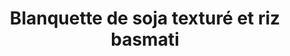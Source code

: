 ---
title: Blanquette de soja texturé et riz basmati
draft: false
layout: recettes
type: plat
categories:
  - Plat chaud
auteur: frédo
regime:
  - vegetarien
  - sans-gluten
  - vegan
  - sans-lactose
cuisson: Oui
temperature: Chaud
plate: 100
check: Non
checkAlwaysOk: false
checkfor: 24
ingredients:
  sec:
    - title: Riz basmati
      quantite: 5
      unit: Kg
    - title: Protéines de soja (grosses)
      quantite: 2
      unit: Kg
  legumes:
    - title: Oignon
      quantite: 25
      unit: unité
    - title: Citron (jus)
      quantite: 1
      unit: unité
    - title: Champignon de Paris
      quantite: 4
      unit: Kg
    - title: Poireau
      quantite: 20
      unit: unité
    - title: Carotte
      quantite: 8
      unit: Kg
  lof:
    - title: Fécule de maïs (Maïzena)
      quantite: 500
      unit: grammes
    - title: Crème soja
      quantite: 2
      unit: litre
    - title: huile de tournesol
      quantite: 500
      unit: ml
  frais:
    - title: Margarine
      quantite: 500
      unit: grammes
  epices:
    - title: Thym
      quantite: 100
      unit: grammes
    - title: Bouillon de légume (sans gluten)
      quantite: 20
      unit: litre
    - title: Persil frais
      quantite: 10
      unit: bottes
    - title: Miso d'orge
      quantite: 500
      unit: grammes
    - title: Miso blanc
      quantite: 500
      unit: grammes
  autres: []
  sucres:
    - title: Eau de fleur d'oranger
      quantite: 1
      unit: litre
preparation: >-
  Etape 1 : blanquette


  Préparer 20 litres de bouillon de légumes sans gluten et l'amener à ébullition.


  Réhydrater les protéïnes de soja mélangées aux 2 misos avec une partie du bouillon au moins 30 minutes.


  Eplucher les carottes. Les couper en rondelles (robot-coupe). Réserver. 


  Eplucher les oignons. Les couper en fines lamelles (robot-coupe). Réserver.

   Laver les poireaux. Les couper en tronçons de 5 cm environ. Réserver.

  Hacher fin le persil. Réserver.

   Laver sommairement les champignons, bien les égoutter. Les couper en 4. Réserver.

  Faire revenir à la margarine protéïnes de soja, carottes et oignons jusqu'à ce que les oignons soient bien dorés. Ajouter le bouillon et cuire 30 minutes à la reprise de l'ébullition.


  Ajouter les poireaux et les champignons et cuire 15 minutes à la reprise de l'ébullition.


  Délayer la maïzena à froid dans la crème de soja puis ajouter au plat pour épaissir le bouillon. Rectifier l'assaisonnement. Au dernier moment avant de partir en salle ajouter un trait de jus de citron.


  Etape 1' : cuisson du riz


  Mesurer à part : pour 1 volume de riz, 2 volumes d'eau bouillante salée.


  Chauffer le riz à sec en le remuant sans cesse. Lorsqu'il est bien chaud et commence à éclater légèrement, le vaporiser avec l'eau bouillante, réduire le feu, couvrir et laisser cuire jusqu'à absorption complète de l'eau. Transvaser de suite dans les gastros, arroser d'un peu d'huile et de la fleur d'oranger et maintenir au chaud.


  Au moment de servir ajouter le persil ou le mettre à disposition au service.
publishDate: 2025-06-05T12:58:00.000Z
uuid: 3snrddum
titleslug: blanquette-de-soja-texture-et-riz-basmati_3snrddum
---